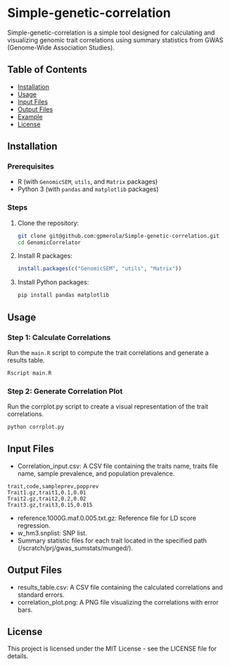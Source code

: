 # Simple-genetic-correlation

Simple-genetic-correlation  is a simple tool designed for calculating and visualizing genomic trait correlations using summary statistics from GWAS (Genome-Wide Association Studies).

## Table of Contents

- [Installation](#installation)
- [Usage](#usage)
- [Input Files](#input-files)
- [Output Files](#output-files)
- [Example](#example)
- [License](#license)

## Installation

### Prerequisites

- R (with `GenomicSEM`, `utils`, and `Matrix` packages)
- Python 3 (with `pandas` and `matplotlib` packages)

### Steps

1. Clone the repository:

    ```bash
    git clone git@github.com:gpmerola/Simple-genetic-correlation.git
    cd GenomicCorrelator
    ```

2. Install R packages:

    ```r
    install.packages(c("GenomicSEM", "utils", "Matrix"))
    ```

3. Install Python packages:

    ```bash
    pip install pandas matplotlib
    ```

## Usage

### Step 1: Calculate Correlations

Run the `main.R` script to compute the trait correlations and generate a results table.

```bash
Rscript main.R
```

### Step 2: Generate Correlation Plot
Run the corrplot.py script to create a visual representation of the trait correlations.

```bash
python corrplot.py
```

## Input Files
- Correlation_input.csv: A CSV file containing the traits name, traits file name, sample prevalence, and population prevalence.
```
trait,code,sampleprev,popprev
Trait1.gz,trait1,0.1,0.01
Trait2.gz,trait2,0.2,0.02
Trait3.gz,trait3,0.15,0.015
```
- reference.1000G.maf.0.005.txt.gz: Reference file for LD score regression.
- w_hm3.snplist: SNP list.
- Summary statistic files for each trait located in the specified path (/scratch/prj/gwas_sumstats/munged/).

## Output Files
- results_table.csv: A CSV file containing the calculated correlations and standard errors.
- correlation_plot.png: A PNG file visualizing the correlations with error bars.

## License
This project is licensed under the MIT License - see the LICENSE file for details.
